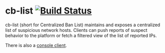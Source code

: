 cb-list [![Build Status](https://travis-ci.org/becosta/cb-list-platform.svg?branch=master)](https://travis-ci.org/becosta/cb-list-platform)
======

cb-list (short for Centralized Ban List) maintains and exposes a centralized list of suspicious network hosts.
Clients can push reports of suspect behavior to the platform or fetch a filtered view of the list of reported IPs.

There is also a [console client](https://github.com/becosta/cb-list-cli).
